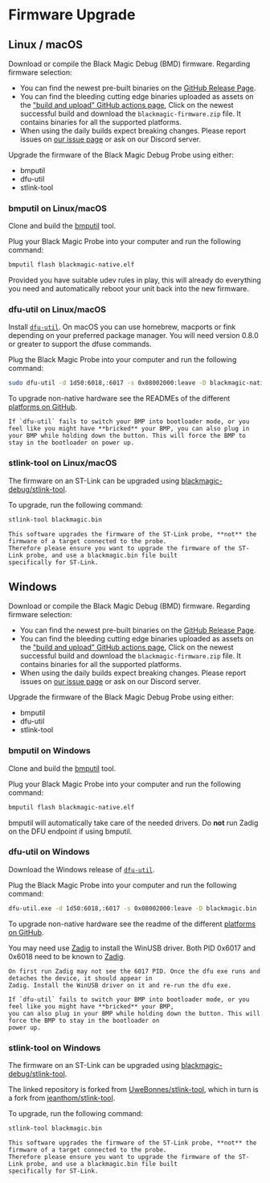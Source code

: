 # Firmware Upgrade

## Linux / macOS

Download or compile the Black Magic Debug (BMD) firmware. Regarding firmware selection:

* You can find the newest pre-built binaries on the
  [GitHub Release Page](https://github.com/blackmagic-debug/blackmagic/releases).
* You can find the bleeding cutting edge binaries uploaded as assets on the
  ["build and upload" GitHub actions page](https://github.com/blackmagic-debug/blackmagic/actions/workflows/build-and-upload.yml),
  Click on the newest successful build and download the `blackmagic-firmware.zip` file. It contains binaries
  for all the supported platforms.
* When using the daily builds expect breaking changes. Please report issues on
  [our issue page](https://github.com/blackmagic-debug/blackmagic/issues) or ask on our Discord server.

Upgrade the firmware of the Black Magic Debug Probe using either:

* bmputil
* dfu-util
* stlink-tool

### bmputil on Linux/macOS

Clone and build the [bmputil](https://github.com/blackmagic-debug/bmputil) tool.

Plug your Black Magic Probe into your computer and run the following command:

```sh
bmputil flash blackmagic-native.elf
```

Provided you have suitable udev rules in play, this will already do everything you need and automatically reboot your unit back into the new firmware.

### dfu-util on Linux/macOS

Install [`dfu-util`](http://dfu-util.sourceforge.net/). On macOS you can use homebrew, macports or fink depending
on your preferred package manager. You will need version 0.8.0 or greater to support the dfuse commands.

Plug the Black Magic Probe into your computer and run the following command:

```sh
sudo dfu-util -d 1d50:6018,:6017 -s 0x08002000:leave -D blackmagic-native.bin
```

To upgrade non-native hardware see the READMEs of the different
[platforms on GitHub](https://github.com/blackmagic-debug/blackmagic/tree/main/src/platforms).

```{note}
If `dfu-util` fails to switch your BMP into bootloader mode, or you feel like you might have **bricked** your BMP, you can also plug in your BMP while holding down the button. This will force the BMP to stay in the bootloader on power up.
```

### stlink-tool on Linux/macOS

The firmware on an ST-Link can be upgraded using
[blackmagic-debug/stlink-tool](https://github.com/blackmagic-debug/stlink-tool).

To upgrade, run the following command:

```sh
stlink-tool blackmagic.bin
```

```{note}
This software upgrades the firmware of the ST-Link probe, **not** the firmware of a target connected to the probe.
Therefore please ensure you want to upgrade the firmware of the ST-Link probe, and use a blackmagic.bin file built
specifically for ST-Link.
```

## Windows

Download or compile the Black Magic Debug (BMD) firmware. Regarding firmware selection:

* You can find the newest pre-built binaries on the
  [GitHub Release Page](https://github.com/blackmagic-debug/blackmagic/releases).
* You can find the bleeding cutting edge binaries uploaded as assets on the
  ["build and upload" GitHub actions page](https://github.com/blackmagic-debug/blackmagic/actions/workflows/build-and-upload.yml),
  Click on the newest successful build and download the `blackmagic-firmware.zip` file. It contains binaries for
  all the supported platforms.
* When using the daily builds expect breaking changes. Please report issues on
  [our issue page](https://github.com/blackmagic-debug/blackmagic/issues) or ask on our Discord server.

Upgrade the firmware of the Black Magic Debug Probe using either:

* bmputil
* dfu-util
* stlink-tool

### bmputil on Windows

Clone and build the [bmputil](https://github.com/blackmagic-debug/bmputil) tool.

Plug your Black Magic Probe into your computer and run the following command:

```sh
bmputil flash blackmagic-native.elf
```

bmputil will automatically take care of the needed drivers.
Do **not** run Zadig on the DFU endpoint if using bmputil.

### dfu-util on Windows

Download the Windows release of [`dfu-util`](http://dfu-util.sourceforge.net/).

Plug the Black Magic Probe into your computer and run the following command:

```sh
dfu-util.exe -d 1d50:6018,:6017 -s 0x08002000:leave -D blackmagic.bin
```

To upgrade non-native hardware see the readme of the different
[platforms on GitHub](https://github.com/blackmagic-debug/blackmagic/tree/main/src/platforms).

You may need use [Zadig](https://tracker.iplocation.net/icsj/) to install the WinUSB driver. Both PID 0x6017 and
0x6018 need to be known to [Zadig](https://tracker.iplocation.net/icsj/).

```{note}
On first run Zadig may not see the 6017 PID. Once the dfu exe runs and detaches the device, it should appear in
Zadig. Install the WinUSB driver on it and re-run the dfu exe.
```

```{note}
If `dfu-util` fails to switch your BMP into bootloader mode, or you feel like you might have **bricked** your BMP,
you can also plug in your BMP while holding down the button. This will force the BMP to stay in the bootloader on
power up.
```

### stlink-tool on Windows

The firmware on an ST-Link can be upgraded using
[blackmagic-debug/stlink-tool](https://github.com/blackmagic-debug/stlink-tool).

The linked repository is forked from [UweBonnes/stlink-tool](https://github.com/UweBonnes/stlink-tool), which in
turn is a fork from [jeanthom/stlink-tool](https://github.com/jeanthom/stlink-tool).

To upgrade, run the following command:

```sh
stlink-tool blackmagic.bin
```

```{note}
This software upgrades the firmware of the ST-Link probe, **not** the firmware of a target connected to the probe.
Therefore please ensure you want to upgrade the firmware of the ST-Link probe, and use a blackmagic.bin file built
specifically for ST-Link.
```
